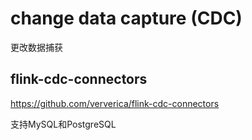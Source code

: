# change data capture (CDC)
更改数据捕获



## flink-cdc-connectors
https://github.com/ververica/flink-cdc-connectors

支持MySQL和PostgreSQL